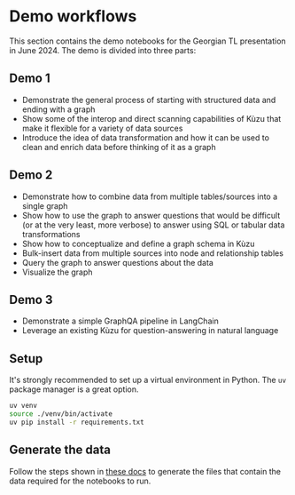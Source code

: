 # Demo workflows

This section contains the demo notebooks for the Georgian TL presentation in June 2024. The demo
is divided into three parts:

## Demo 1

- Demonstrate the general process of starting with structured data and ending with a graph
- Show some of the interop and direct scanning capabilities of Kùzu that make it flexible for a
variety of data sources
- Introduce the idea of data transformation and how it can be used to clean and enrich data before
thinking of it as a graph

## Demo 2

- Demonstrate how to combine data from multiple tables/sources into a single graph
- Show how to use the graph to answer questions that would be difficult (or at the very least, more
verbose) to answer using SQL or tabular data transformations
- Show how to conceptualize and define a graph schema in Kùzu
- Bulk-insert data from multiple sources into node and relationship tables
- Query the graph to answer questions about the data
- Visualize the graph

## Demo 3

- Demonstrate a simple GraphQA pipeline in LangChain
- Leverage an existing Kùzu for question-answering in natural language

## Setup

It's strongly recommended to set up a virtual environment in Python. The `uv` package manager is
a great option.

```bash
uv venv
source ./venv/bin/activate
uv pip install -r requirements.txt
```

## Generate the data

Follow the steps shown in [these docs](./data/README.md) to generate the files that contain the
data required for the notebooks to run.
